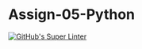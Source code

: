 # Assign-05-Python
[![GitHub's Super Linter](https://github.com/ICS3UPROGRAMMINGALEXDM/Assign-05-Python/workflows/GitHub's%20Super%20Linter/badge.svg)](https://github.com/ICS3UPROGRAMMINGALEXDM/Assign-05-Python/actions)
